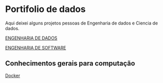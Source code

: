 # Portifolio de dados

Aqui deixei alguns projetos pessoas de Engenharia de dados e Ciencia de dados.

[ENGENHARIA DE DADOS](/data_engineer)

[ENGENHARIA DE SOFTWARE](/soft_engineer)

## Conhecimentos gerais para computação

[Docker](/docker)
